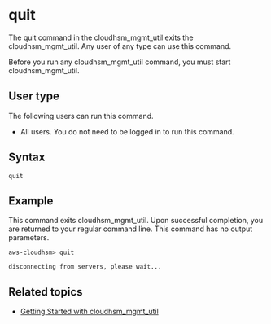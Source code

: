 # quit<a name="cloudhsm_mgmt_util-quit"></a>

The quit command in the cloudhsm\_mgmt\_util exits the cloudhsm\_mgmt\_util\. Any user of any type can use this command\.

Before you run any cloudhsm\_mgmt\_util command, you must start cloudhsm\_mgmt\_util\.

## User type<a name="quit-userType"></a>

The following users can run this command\.
+ All users\. You do not need to be logged in to run this command\.

## Syntax<a name="chmu-quit-syntax"></a>

```
quit
```

## Example<a name="chmu-quit-examples"></a>

This command exits cloudhsm\_mgmt\_util\. Upon successful completion, you are returned to your regular command line\. This command has no output parameters\.

```
aws-cloudhsm> quit

disconnecting from servers, please wait...
```

## Related topics<a name="chmu-quit-seealso"></a>
+ [Getting Started with cloudhsm\_mgmt\_util](cloudhsm_mgmt_util-getting-started.md)